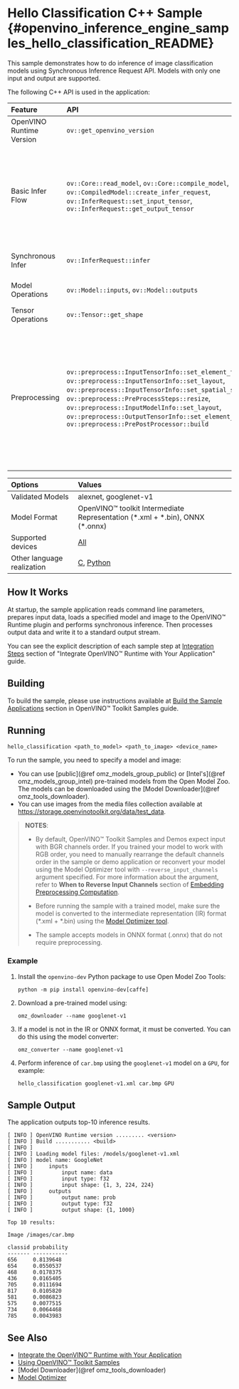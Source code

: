 # Hello Classification C++ Sample {#openvino_inference_engine_samples_hello_classification_README}

This sample demonstrates how to do inference of image classification models using Synchronous Inference Request API.
Models with only one input and output are supported.

The following C++ API is used in the application:

| Feature | API | Description |
| :--- | :--- | :--- |
| OpenVINO Runtime Version | `ov::get_openvino_version` | Get Openvino API version |
| Basic Infer Flow | `ov::Core::read_model`, `ov::Core::compile_model`, `ov::CompiledModel::create_infer_request`, `ov::InferRequest::set_input_tensor`, `ov::InferRequest::get_output_tensor`  | Common API to do inference: read and compile a model, create an infer request, configure input and output tensors |
| Synchronous Infer | `ov::InferRequest::infer` | Do synchronous inference |
| Model Operations | `ov::Model::inputs`, `ov::Model::outputs` | Get inputs and outputs of a model |
| Tensor Operations | `ov::Tensor::get_shape` | Get a tensor shape |
| Preprocessing | `ov::preprocess::InputTensorInfo::set_element_type`, `ov::preprocess::InputTensorInfo::set_layout`, `ov::preprocess::InputTensorInfo::set_spatial_static_shape`, `ov::preprocess::PreProcessSteps::resize`, `ov::preprocess::InputModelInfo::set_layout`, `ov::preprocess::OutputTensorInfo::set_element_type`, `ov::preprocess::PrePostProcessor::build` | Set image of the original size as input for a model with other input size. Resize and layout conversions are performed automatically by the corresponding plugin just before inference. |

| Options | Values |
| :--- | :--- |
| Validated Models | alexnet, googlenet-v1 |
| Model Format | OpenVINO™ toolkit Intermediate Representation (\*.xml + \*.bin), ONNX (\*.onnx) |
| Supported devices | [All](../../../docs/OV_Runtime_UG/supported_plugins/Supported_Devices.md) |
| Other language realization | [C](../../../samples/c/hello_classification/README.md), [Python](../../../samples/python/hello_classification/README.md) |

## How It Works

At startup, the sample application reads command line parameters, prepares input data, loads a specified model and image to the OpenVINO™ Runtime plugin and performs synchronous inference. Then processes output data and write it to a standard output stream.

You can see the explicit description of
each sample step at [Integration Steps](../../../docs/OV_Runtime_UG/integrate_with_your_application.md) section of "Integrate OpenVINO™ Runtime with Your Application" guide.

## Building

To build the sample, please use instructions available at [Build the Sample Applications](../../../docs/OV_Runtime_UG/Samples_Overview.md) section in OpenVINO™ Toolkit Samples guide.

## Running

```
hello_classification <path_to_model> <path_to_image> <device_name>
```

To run the sample, you need to specify a model and image:
- You can use [public](@ref omz_models_group_public) or [Intel's](@ref omz_models_group_intel) pre-trained models from the Open Model Zoo. The models can be downloaded using the [Model Downloader](@ref omz_tools_downloader).
- You can use images from the media files collection available at https://storage.openvinotoolkit.org/data/test_data.

> **NOTES**:
>
> - By default, OpenVINO™ Toolkit Samples and Demos expect input with BGR channels order. If you trained your model to work with RGB order, you need to manually rearrange the default channels order in the sample or demo application or reconvert your model using the Model Optimizer tool with `--reverse_input_channels` argument specified. For more information about the argument, refer to **When to Reverse Input Channels** section of [Embedding Preprocessing Computation](../../../docs/MO_DG/prepare_model/convert_model/Converting_Model.md).
>
> - Before running the sample with a trained model, make sure the model is converted to the intermediate representation (IR) format (\*.xml + \*.bin) using the [Model Optimizer tool](../../../docs/MO_DG/Deep_Learning_Model_Optimizer_DevGuide.md).
>
> - The sample accepts models in ONNX format (.onnx) that do not require preprocessing.

### Example

1. Install the `openvino-dev` Python package to use Open Model Zoo Tools:
   ```
   python -m pip install openvino-dev[caffe]
   ```

2. Download a pre-trained model using:
   ```
   omz_downloader --name googlenet-v1
   ```

3. If a model is not in the IR or ONNX format, it must be converted. You can do this using the model converter:
   ```
   omz_converter --name googlenet-v1
   ```

4. Perform inference of `car.bmp` using the `googlenet-v1` model on a `GPU`, for example:
   ```
   hello_classification googlenet-v1.xml car.bmp GPU
   ```

## Sample Output

The application outputs top-10 inference results.

```
[ INFO ] OpenVINO Runtime version ......... <version>
[ INFO ] Build ........... <build>
[ INFO ]
[ INFO ] Loading model files: /models/googlenet-v1.xml
[ INFO ] model name: GoogleNet
[ INFO ]     inputs
[ INFO ]         input name: data
[ INFO ]         input type: f32
[ INFO ]         input shape: {1, 3, 224, 224}
[ INFO ]     outputs
[ INFO ]         output name: prob
[ INFO ]         output type: f32
[ INFO ]         output shape: {1, 1000}

Top 10 results:

Image /images/car.bmp

classid probability
------- -----------
656     0.8139648
654     0.0550537
468     0.0178375
436     0.0165405
705     0.0111694
817     0.0105820
581     0.0086823
575     0.0077515
734     0.0064468
785     0.0043983
```

## See Also

- [Integrate the OpenVINO™ Runtime with Your Application](../../../docs/OV_Runtime_UG/integrate_with_your_application.md)
- [Using OpenVINO™ Toolkit Samples](../../../docs/OV_Runtime_UG/Samples_Overview.md)
- [Model Downloader](@ref omz_tools_downloader)
- [Model Optimizer](../../../docs/MO_DG/Deep_Learning_Model_Optimizer_DevGuide.md)
